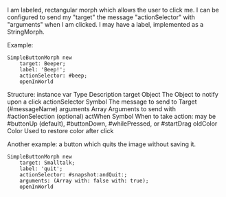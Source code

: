 I am labeled, rectangular morph which allows the user to click me. I can be configured to send my "target" the message "actionSelector" with "arguments" when I am clicked. I may have a label, implemented as a StringMorph.Example:	SimpleButtonMorph new		target: Beeper;		label: 'Beep!';		actionSelector: #beep; 		openInWorldStructure:instance var 	Type		Description target 			Object 		The Object to notify upon a click actionSelector 	Symbol 		The message to send to Target (#messageName) arguments 		Array 		Arguments to send with #actionSelection (optional) actWhen 		Symbol 		When to take action: may be #buttonUp (default), #buttonDown,								#whilePressed, or #startDrag oldColor 		Color 		Used to restore color after click Another example: a button which quits the image without saving it.	SimpleButtonMorph new		target: Smalltalk;		label: 'quit';		actionSelector: #snapshot:andQuit:;		arguments: (Array with: false with: true); 		openInWorld